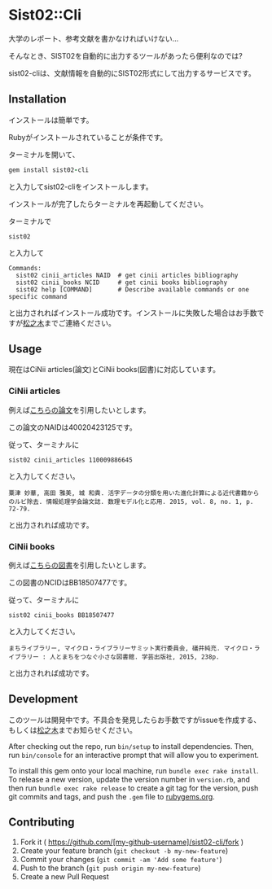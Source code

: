 # Sist02::Cli

大学のレポート、参考文献を書かなければいけない...  

そんなとき、SIST02を自動的に出力するツールがあったら便利なのでは?  

sist02-cliは、文献情報を自動的にSIST02形式にして出力するサービスです。  


## Installation

インストールは簡単です。  

Rubyがインストールされていることが条件です。  

ターミナルを開いて、  

```ruby
gem install sist02-cli
```

と入力してsist02-cliをインストールします。  

インストールが完了したらターミナルを再起動してください。  

ターミナルで

```shell
sist02
```

と入力して

```shell
Commands:
  sist02 cinii_articles NAID  # get cinii articles bibliography
  sist02 cinii_books NCID     # get cinii books bibliography
  sist02 help [COMMAND]       # Describe available commands or one specific command
```

と出力されればインストール成功です。インストールに失敗した場合はお手数ですが[松之木](https://twitter.com/himkt)までご連絡ください。

## Usage

現在はCiNii articles(論文)とCiNii books(図書)に対応しています。  

### CiNii articles

例えば[こちらの論文](http://ci.nii.ac.jp/naid/40020423125)を引用したいとします。  

この論文のNAIDは40020423125です。  

従って、ターミナルに

```shell
sist02 cinii_articles 110009886645
```

と入力してください。  

```shell
粟津 妙華, 高田 雅美, 城 和貴. 活字データの分類を用いた進化計算による近代書籍からのルビ除去. 情報処理学会論文誌. 数理モデル化と応用. 2015, vol. 8, no. 1, p. 72-79.
```

と出力されれば成功です。


### CiNii books

例えば[こちらの図書](http://ci.nii.ac.jp/ncid/BB18507477)を引用したいとします。  

この図書のNCIDはBB18507477です。  

従って、ターミナルに

```shell
sist02 cinii_books BB18507477
```

と入力してください。  

```shell
まちライブラリー, マイクロ・ライブラリーサミット実行委員会, 礒井純充. マイクロ・ライブラリー : 人とまちをつなぐ小さな図書館. 学芸出版社, 2015, 238p.
```

と出力されれば成功です。


## Development

このツールは開発中です。不具合を発見したらお手数ですがissueを作成する、もしくは[松之木](https://twitter.com/himkt)までお知らせください。

After checking out the repo, run `bin/setup` to install dependencies. Then, run `bin/console` for an interactive prompt that will allow you to experiment.

To install this gem onto your local machine, run `bundle exec rake install`. To release a new version, update the version number in `version.rb`, and then run `bundle exec rake release` to create a git tag for the version, push git commits and tags, and push the `.gem` file to [rubygems.org](https://rubygems.org).

## Contributing

1. Fork it ( https://github.com/[my-github-username]/sist02-cli/fork )
2. Create your feature branch (`git checkout -b my-new-feature`)
3. Commit your changes (`git commit -am 'Add some feature'`)
4. Push to the branch (`git push origin my-new-feature`)
5. Create a new Pull Request
